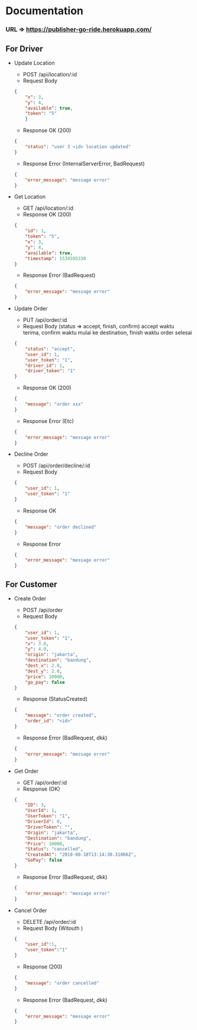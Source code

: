 # Documentation

### URL => https://publisher-go-ride.herokuapp.com/

## For Driver

* Update Location
    * POST /api/location/:id
    * Request Body
    ```json
    {
        "x": 3, 
        "y": 4, 
        "available": true, 
        "token": "5"
        }
    ```
    * Response OK (200)
    ```json
    {
        "status": "user 3 <id> location updated"
    }
    ```
    * Response Error (InternalServerError, BadRequest)
    ```json
    {
        "error_message": "message error"
    }
    ```

* Get Location
    * GET /api/location/:id
    * Response OK (200)
    ```json
    {
        "id": 1,
        "token": "5",
        "x": 3,
        "y": 4,
        "available": true,
        "timestamp": 1534595330
    }
    ```
    * Response Error (BadRequest)
    ```json
    {
        "error_message": "message error"
    }
    ```

* Update Order
    * PUT /api/order/:id
    * Request Body (status => accept, finish, confirm) accept waktu terima, confirm waktu mulai ke destination, finish waktu order selesai
    ```json
    { 
        "status": "accept", 
        "user_id": 1, 
        "user_token": "1", 
        "driver_id": 1, 
        "driver_token": "1"
    }
    ```
    * Response OK (200)
    ```json
    {
        "message": "order xxx"
    }
    ```
    * Response Error (Etc)
    ```json
    {
        "error_message": "message error"
    }
    ```

* Decline Order
    * POST /api/order/decline/:id
    * Request Body
    ```json
    {
        "user_id": 1,
        "user_token": "1"
    }
    ```
    * Response OK
    ```json
    {
        "message": "order declined"
    }
    ```
    * Response  Error
    ```json
    {
        "error_message": "message error"
    }
    ```

## For Customer

* Create Order
    * POST /api/order 
    * Request Body
    ```json
    {
        "user_id": 1, 
        "user_token": "1", 
        "x": 3.0, 
        "y": 4.0, 
        "origin": "jakarta", 
        "destination": "bandung", 
        "dest_x": 2.0, 
        "dest_y": 2.0, 
        "price": 10000, 
        "go_pay": false
    }
    ```
    * Response (StatusCreated)
    ```json
    {
        "message": "order created", 
        "order_id": "<id>"
    }
    ```
    * Response Error (BadRequest, dkk)
    ```json
    {
        "error_message": "message error"
    }
    ```

* Get Order
    * GET /api/order/:id
    * Response (OK)
    ```json
    {
        "ID": 3,
        "UserId": 1,
        "UserToken": "1",
        "DriverId": 0,
        "DriverToken": "",
        "Origin": "jakarta",
        "Destination": "bandung",
        "Price": 10000,
        "Status": "cancelled",
        "CreatedAt": "2018-08-18T13:14:30.31866Z",
        "GoPay": false
    }
    ```
    * Response Error (BadRequest, dkk)
    ```json
    {
        "error_message": "message error"
    }
    ```

* Cancel Order
    * DELETE /api/order/:id
    * Request Body (Witouth )
    ```json
    {
        "user_id":1, 
        "user_token":"1"
    }
    ```
    * Response (200)
    ```json
    {
        "message": "order cancelled"
    }
    ```
    * Response Error (BadRequest, dkk)
    ```json
    {
        "error_message": "message error"
    }
    ```